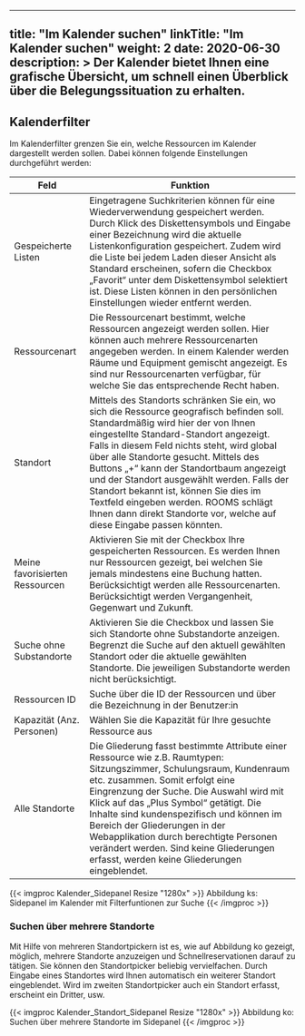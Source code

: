 
---
title: "Im Kalender suchen"
linkTitle: "Im Kalender suchen"
weight: 2
date: 2020-06-30
description: >
  Der Kalender bietet Ihnen eine grafische Übersicht, um schnell einen Überblick über die Belegungssituation zu erhalten.
---

## Kalenderfilter
Im Kalenderfilter grenzen Sie ein, welche Ressourcen im Kalender dargestellt werden sollen. Dabei können folgende Einstellungen durchgeführt werden:

| Feld          | Funktion      | 
| ------------- |-------------  |
| Gespeicherte Listen| Eingetragene Suchkriterien können für eine Wiederverwendung gespeichert werden. Durch Klick des Diskettensymbols und Eingabe einer Bezeichnung wird die aktuelle Listenkonfiguration gespeichert. Zudem wird die Liste bei jedem Laden dieser Ansicht als Standard erscheinen, sofern die Checkbox „Favorit“ unter dem Diskettensymbol selektiert ist. Diese Listen können in den persönlichen Einstellungen wieder entfernt werden.| 
| Ressourcenart | Die Ressourcenart bestimmt, welche Ressourcen angezeigt werden sollen. Hier können auch mehrere Ressourcenarten angegeben werden. In einem Kalender werden Räume und Equipment gemischt angezeigt. Es sind nur Ressourcenarten verfügbar, für welche Sie das entsprechende Recht haben. | 
| Standort  | Mittels des Standorts schränken Sie ein, wo sich die Ressource geografisch befinden soll. Standardmäßig wird hier der von Ihnen eingestellte Standard-Standort angezeigt. Falls in diesem Feld nichts steht, wird global über alle Standorte gesucht. Mittels des Buttons „+“ kann der Standortbaum angezeigt und der Standort ausgewählt werden. Falls der Standort bekannt ist, können Sie dies im Textfeld eingeben werden. ROOMS schlägt Ihnen dann direkt Standorte vor, welche auf diese Eingabe passen könnten.| 
| Meine favorisierten Ressourcen  | Aktivieren Sie mit der Checkbox Ihre gespeicherten Ressourcen. Es werden Ihnen nur Ressourcen gezeigt, bei welchen Sie jemals mindestens eine Buchung hatten. Berücksichtigt werden alle Ressourcenarten. Berücksichtigt werden Vergangenheit, Gegenwart und Zukunft.| 
| Suche ohne Substandorte | Aktivieren Sie die Checkbox und lassen Sie sich Standorte ohne Substandorte anzeigen. Begrenzt die Suche auf den  aktuell gewählten Standort oder die aktuelle gewählten Standorte. Die jeweiligen Substandorte werden nicht berücksichtigt. | 
| Ressourcen ID | Suche über die ID der Ressourcen und über die Bezeichnung in der Benutzer:in  | 
| Kapazität (Anz. Personen) | Wählen Sie die Kapazität für Ihre gesuchte Ressource aus | 
| Alle Standorte | Die Gliederung fasst bestimmte Attribute einer Ressource wie z.B. Raumtypen: Sitzungszimmer, Schulungsraum, Kundenraum etc. zusammen. Somit erfolgt eine Eingrenzung der Suche. Die Auswahl wird mit Klick auf das „Plus Symbol“ getätigt. Die Inhalte sind kundenspezifisch und können im Bereich der Gliederungen in der Webapplikation durch berechtigte Personen verändert werden. Sind keine Gliederungen erfasst, werden keine Gliederungen eingeblendet.| 


{{< imgproc Kalender_Sidepanel Resize "1280x" >}}
Abbildung ks: Sidepanel im Kalender mit Filterfuntionen zur Suche
{{< /imgproc >}}


### Suchen über mehrere Standorte
Mit Hilfe von mehreren Standortpickern ist es, wie auf Abbildung ko gezeigt, möglich, mehrere Standorte anzuzeigen und Schnellreservationen darauf zu tätigen. Sie können den Standortpicker beliebig vervielfachen. 
Durch Eingabe eines Standortes wird Ihnen automatisch ein weiterer Standort eingeblendet. Wird im zweiten Standortpicker auch ein Standort erfasst, erscheint ein Dritter, usw.

{{< imgproc Kalender_Standort_Sidepanel Resize "1280x" >}}
Abbildung ko: Suchen über mehrere Standorte im Sidepanel
{{< /imgproc >}}

